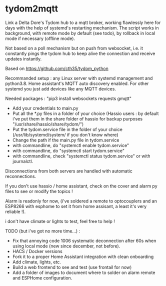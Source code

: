 # tydom2mqtt
Link a Delta Dore's Tydom hub to a mqtt broker, working flawlessly here for days with the help of systemd's restarting mechanism.
The script works in background, with remote mode by default (see todo), by rollback in local mode if necessary (offline mode).

Not based on a poll mechanism but on push from websocket, i.e. it constantly pings the tydom hub to keep alive the connection and receive updates instantly.

Based on https://github.com/cth35/tydom_python

Recommanded setup : any Linux server with systemd management and python3.8.
Home assistant's MQTT auto discovery enabled. For other systemd you just add devices like any MQTT devices.

Needed packages : "pip3 install websockets requests gmqtt"

- Add your credentials to main.py
- Put all the *.py files in a folder of your choice (Hassio users : by default i've put them in the share folder of hassio for backup purposes "/usr/share/hassio/share/tydom/")
- Put the tydom.service file in the folder of your choice (/usr/lib/systemd/system/ if you don't know where)
- Change the path if the main.py file in tydom.service
- with commandline, do "systemctl enable tydom.service"
- with commandline, do "systemctl start tydom.service"
- with commandline, check "systemctl status tydom.service" or with journalctl.

Disconnections from both servers are handled with automatic reconnections.

If you don't use hassio / home assistant, check on the cover and alarm py files to see or modify the topics !

Alarm is readonly for now, (i've soldered a remote to optocouplers and an ESP8266 with esphome to set it from home assisant, a least it's very reliable !).

i don't have climate or lights to test, feel free to help !

TODO (but i've got no more time...) :

- Fix that annoying code 1006 systematic deconnection after 60s when using local mode (new since december, not before).
- HACS / Docker versions
- Fork it to a proper Home Assistant integration with clean onboarding
- Add climate, lights, etc.
- Build a web frontend to see and test (use frontail for now)
- Add a folder of images to document where to solder on alarm remote and ESPHome configuration.
